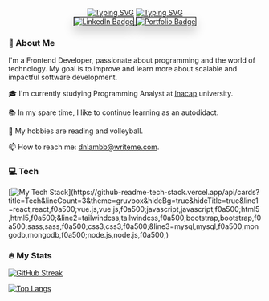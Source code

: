 <section align="center">
<a href="https://git.io/typing-svg"><img src="https://readme-typing-svg.demolab.com?font=Andika&weight=500&size=40&duration=4000&pause=1000&color=F0A500&center=true&vCenter=true&repeat=false&width=450&lines=Daniel+Cordero" alt="Typing SVG" /></a>
<a href="https://git.io/typing-svg"><img src="https://readme-typing-svg.demolab.com?font=Roboto&weight=400&size=30&duration=4000&pause=1000&color=FFF&center=true&vCenter=true&width=560&lines=Frontend+Developer;1+year+of+experience+in+personal+projects" alt="Typing SVG" /></a>
</section>

<section id="badges" align="center">
  <a href="https://www.linkedin.com/in/daniel-cordero-mel%C3%A9ndez/">
    <img src="https://img.shields.io/badge/LinkedIn-f0a500?style=for-the-badge&logo=linkedin&logoColor=fff" style="border: 1px solid black; box-shadow: 0 10px 20px rgb(0,0,0,.2);" alt="LinkedIn Badge">
  </a>
  <a href="https://dnlambb.com/">
    <img src="https://img.shields.io/badge/my_portfolio-f0a500?style=for-the-badge&logo=ko-fi&logoColor=fff" style="border: 1px solid black; box-shadow: 0 10px 20px rgb(0,0,0,.2);" alt="Portfolio Badge">
  </a>
  
</section>

### 🚀 About Me

I'm a Frontend Developer, passionate about programming and the world of technology. My goal is to improve and learn more about scalable and impactful software development.

🎓 I'm currently studying Programming Analyst at [Inacap](https://portales.inacap.cl) university. 

📚 In my spare time, I like to continue learning as an autodidact.

🌱 My hobbies are reading and volleyball.

📫 How to reach me: dnlambb@writeme.com.


### 💻 Tech
[![My Tech Stack](https://github-readme-tech-stack.vercel.app/api/cards?title=Tech&lineCount=3&theme=gruvbox&hideBg=true&hideTitle=true&line1=react,react,f0a500;vue.js,vue.js,f0a500;javascript,javascript,f0a500;html5,html5,f0a500;&line2=tailwindcss,tailwind%20css,f0a500;bootstrap,bootstrap,f0a500;sass,sass,f0a500;css3,css3,f0a500;&line3=mysql,mysql,f0a500;mongodb,mongodb,f0a500;node.js,node.js,f0a500;)](https://github-readme-tech-stack.vercel.app/api/cards?title=Tech&lineCount=3&theme=gruvbox&hideBg=true&hideTitle=true&line1=react,react,f0a500;vue.js,vue.js,f0a500;javascript,javascript,f0a500;html5,html5,f0a500;&line2=tailwindcss,tailwindcss,f0a500;bootstrap,bootstrap,f0a500;sass,sass,f0a500;css3,css3,f0a500;&line3=mysql,mysql,f0a500;mongodb,mongodb,f0a500;node.js,node.js,f0a500;)

### 🔥 My Stats

[![GitHub Streak](https://streak-stats.demolab.com?user=dnlambb&theme=slateorange&hide_border=true&date_format=M%20j%5B%2C%20Y%5D)](https://git.io/streak-stats)

[![Top Langs](https://github-readme-stats.vercel.app/api/top-langs/?username=dnlambb&theme=slateorange&layout=compact)](https://github.com/anuraghazra/github-readme-stats)

